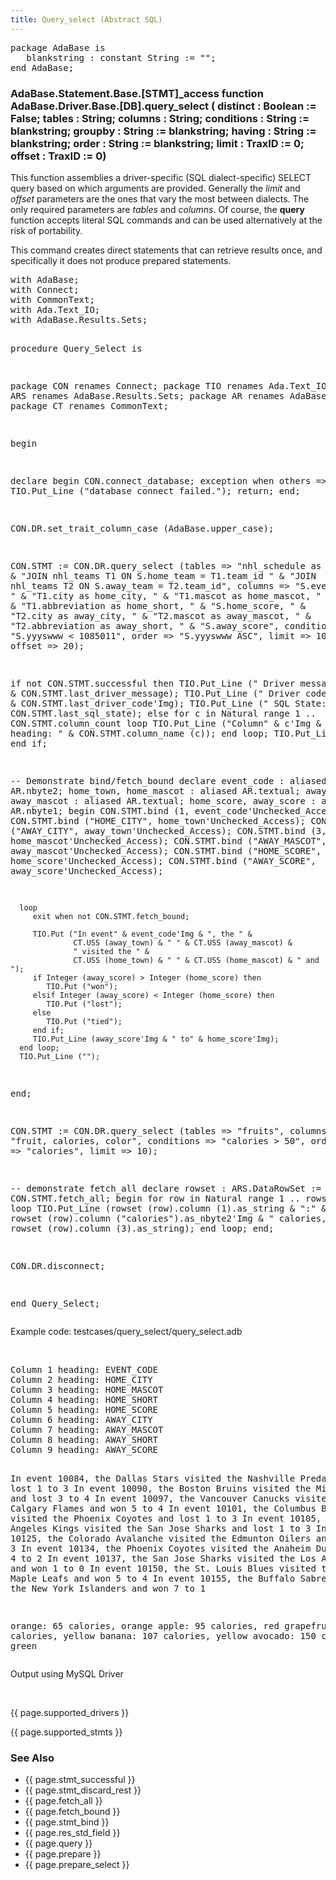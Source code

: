 ```yaml
---
title: Query_select (Abstract SQL)
---
```


<div class="leftside">
<pre class="code">
package AdaBase is
   blankstring : constant String := "";
end AdaBase;
</pre>
<h3>AdaBase.Statement.Base.[STMT]_access function<br/>
AdaBase.Driver.Base.[DB].query_select  (
                          distinct    : Boolean := False;
                          tables      : String;
                          columns     : String;
                          conditions  : String := blankstring;
                          groupby     : String := blankstring;
                          having      : String := blankstring;
                          order       : String := blankstring;
                          limit       : TraxID := 0;
                          offset      : TraxID := 0)</h3>

<p>This function assemblies a driver-specific (SQL dialect-specific)
SELECT query based on which arguments are provided.  Generally the
<i>limit</i> and <i>offset</i> parameters are the ones that vary the
most between dialects.  The only required parameters are <i>tables</i>
and <i>columns</i>.  Of course, the <b>query</b> function accepts literal
SQL commands and can be used alternatively at the risk of portability.</p>
<p>This command creates direct statements that can retrieve results once,
and specifically it does not produce prepared statements.
</p>
<pre class="code">
with AdaBase;
with Connect;
with CommonText;
with Ada.Text_IO;
with AdaBase.Results.Sets;

procedure Query_Select is

   package CON renames Connect;
   package TIO renames Ada.Text_IO;
   package ARS renames AdaBase.Results.Sets;
   package AR  renames AdaBase.Results;
   package CT  renames CommonText;

begin

   declare
   begin
      CON.connect_database;
   exception
      when others =>
         TIO.Put_Line ("database connect failed.");
         return;
   end;

   CON.DR.set_trait_column_case (AdaBase.upper_case);

   CON.STMT := CON.DR.query_select
               (tables    => "nhl_schedule as S " &
                             "JOIN nhl_teams T1 ON S.home_team = T1.team_id " &
                             "JOIN nhl_teams T2 ON S.away_team = T2.team_id",
               columns    => "S.event_code, " &
                             "T1.city as home_city, " &
                             "T1.mascot as home_mascot, " &
                             "T1.abbreviation as home_short, " &
                             "S.home_score, " &
                             "T2.city as away_city, " &
                             "T2.mascot as away_mascot, " &
                             "T2.abbreviation as away_short, " &
                             "S.away_score",
               conditions => "S.yyyswww < 1085011",
               order      => "S.yyyswww ASC",
               limit      => 10,
               offset     => 20);

   if not CON.STMT.successful then
      TIO.Put_Line ("  Driver message: " & CON.STMT.last_driver_message);
      TIO.Put_Line ("     Driver code: " & CON.STMT.last_driver_code'Img);
      TIO.Put_Line ("       SQL State: " & CON.STMT.last_sql_state);
   else
      for c in Natural range 1 .. CON.STMT.column_count loop
         TIO.Put_Line ("Column" & c'Img & " heading: " &
                       CON.STMT.column_name (c));
      end loop;
      TIO.Put_Line ("");
   end if;

   --  Demonstrate bind/fetch_bound 
   declare
      event_code : aliased AR.nbyte2;
      home_town, home_mascot  : aliased AR.textual;
      away_town, away_mascot  : aliased AR.textual;
      home_score, away_score  : aliased AR.nbyte1;
   begin
      CON.STMT.bind (1, event_code'Unchecked_Access);
      CON.STMT.bind ("HOME_CITY", home_town'Unchecked_Access);
      CON.STMT.bind ("AWAY_CITY", away_town'Unchecked_Access);
      CON.STMT.bind (3, home_mascot'Unchecked_Access);
      CON.STMT.bind ("AWAY_MASCOT", away_mascot'Unchecked_Access);
      CON.STMT.bind ("HOME_SCORE", home_score'Unchecked_Access);
      CON.STMT.bind ("AWAY_SCORE", away_score'Unchecked_Access);

      loop
         exit when not CON.STMT.fetch_bound;

         TIO.Put ("In event" & event_code'Img & ", the " &
                  CT.USS (away_town) & " " & CT.USS (away_mascot) &
                  " visited the " &
                  CT.USS (home_town) & " " & CT.USS (home_mascot) & " and ");
         if Integer (away_score) > Integer (home_score) then
            TIO.Put ("won");
         elsif Integer (away_score) < Integer (home_score) then
            TIO.Put ("lost");
         else
            TIO.Put ("tied");
         end if;
         TIO.Put_Line (away_score'Img & " to" & home_score'Img);
      end loop;
      TIO.Put_Line ("");
   end;

   CON.STMT := CON.DR.query_select
               (tables    => "fruits",
               columns    => "fruit, calories, color",
               conditions => "calories > 50",
               order      => "calories",
               limit      => 10);

   --  demonstrate fetch_all
   declare
      rowset : ARS.DataRowSet := CON.STMT.fetch_all;
   begin
      for row in Natural range 1 .. rowset'Length loop
         TIO.Put_Line (rowset (row).column (1).as_string & ":" &
                       rowset (row).column ("calories").as_nbyte2'Img &
                       " calories, " & rowset (row).column (3).as_string);
      end loop;
   end;

   CON.DR.disconnect;

end Query_Select;
</pre>
<p class="caption">Example code: testcases/query_select/query_select.adb</p>
<br/>
<pre class="output">
Column 1 heading: EVENT_CODE
Column 2 heading: HOME_CITY
Column 3 heading: HOME_MASCOT
Column 4 heading: HOME_SHORT
Column 5 heading: HOME_SCORE
Column 6 heading: AWAY_CITY
Column 7 heading: AWAY_MASCOT
Column 8 heading: AWAY_SHORT
Column 9 heading: AWAY_SCORE

In event 10084, the Dallas Stars visited the Nashville Predators and lost 1 to 3
In event 10090, the Boston Bruins visited the Minnesota Wild and lost 3 to 4
In event 10097, the Vancouver Canucks visited the Calgary Flames and won 5 to 4
In event 10101, the Columbus Blue Jackets visited the Phoenix Coyotes and lost 1 to 3
In event 10105, the Los Angeles Kings visited the San Jose Sharks and lost 1 to 3
In event 10125, the Colorado Avalanche visited the Edmunton Oilers and lost 2 to 3
In event 10134, the Phoenix Coyotes visited the Anaheim Ducks and won 4 to 2
In event 10137, the San Jose Sharks visited the Los Angeles Kings and won 1 to 0
In event 10150, the St. Louis Blues visited the Toronto Maple Leafs and won 5 to 4
In event 10155, the Buffalo Sabres visited the New York Islanders and won 7 to 1

orange: 65 calories, orange
apple: 95 calories, red
grapefruit: 100 calories, yellow
banana: 107 calories, yellow
avocado: 150 calories, green
</pre>
<p class="caption">Output using MySQL Driver</p>
<br/>
<p>{{ page.supported_drivers }}</p>
<p>{{ page.supported_stmts }}</p>
</div>
<div class="sidenav">
  <h3>See Also</h3>
  <ul>
    <li>{{ page.stmt_successful }}</li>
    <li>{{ page.stmt_discard_rest }}</li>
    <li>{{ page.fetch_all }}</li>
    <li>{{ page.fetch_bound }}</li>
    <li>{{ page.stmt_bind }}</li>
    <li>{{ page.res_std_field }}</li>
    <li>{{ page.query }}</li>
    <li>{{ page.prepare }}</li>
    <li>{{ page.prepare_select }}</li>
  </ul>
</div>
